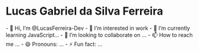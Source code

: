 <h1>Lucas Gabriel da Silva Ferreira </h1>
- 👋 Hi, I’m @LucasFerreira-Dev
- 👀 I’m interested in work
- 🌱 I’m currently learning JavaScript...
- 💞️ I’m looking to collaborate on ...
- 📫 How to reach me ...
- 😄 Pronouns: ...
- ⚡ Fun fact: ...

